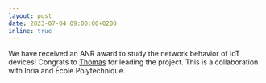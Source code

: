 ```yaml
---
layout: post
date: 2023-07-04 09:00:00+0200
inline: true
---
```


We have received an ANR award to study the network behavior of IoT devices! Congrats to [Thomas](http://perso.ens-lyon.fr/thomas.begin/) for leading the project. This is a collaboration with Inria and École Polytechnique. 